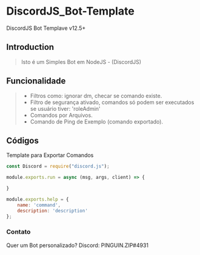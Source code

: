 # DiscordJS_Bot-Template
DiscordJS Bot Templave v12.5+

## Introduction

> Isto é um Simples Bot em NodeJS - (DiscordJS)

## Funcionalidade
> - Filtros como: ignorar dm, checar se comando existe.
> - Filtro de segurança ativado, comandos só podem ser executados se usuário tiver: 'roleAdmin'
> - Comandos por Arquivos.
> - Comando de Ping de Exemplo (comando exportado).


## Códigos

Template para Exportar Comandos
```js
const Discord = require("discord.js");

module.exports.run = async (msg, args, client) => {

}

module.exports.help = {
    name: 'command',
	description: 'description'
};
```

### Contato

Quer um Bot personalizado?
Discord: PINGUIN.ZIP#4931
